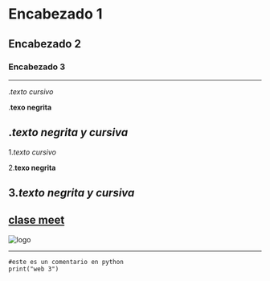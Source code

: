 # Encabezado 1
## Encabezado 2
### Encabezado 3

---
.*texto cursivo*

.**texo negrita**

.***texto negrita y cursiva***
---

1.*texto cursivo*

2.**texo negrita**

3.***texto negrita y cursiva***
---

[clase meet]()
---

![logo](https://media.istockphoto.com/id/636379014/es/foto/manos-la-formaci%C3%B3n-de-una-forma-de-coraz%C3%B3n-con-silueta-al-atardecer.jpg?s=612x612&w=0&k=20&c=R2BE-RgICBnTUjmxB8K9U0wTkNoCKZRi-Jjge8o_OgE=)

---
```
#este es un comentario en python
print("web 3")
```


